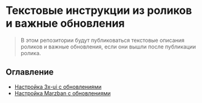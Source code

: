 # Текстовые инструкции из роликов и важные обновления
> В этом репозитории будут публиковаться текстовые описания роликов и важные обновления, если они вышли после публикации ролика. 
## Оглавление

- [Настройка 3x-ui с обновлениями](https://github.com/ServerTechnologies/youtube-instructions/blob/main/3x-ui-settings.md)
- [Настройка Marzban с обновлениями](https://github.com/piterbumbok/youtube-marban/blob/main/marzban-settings.md)
